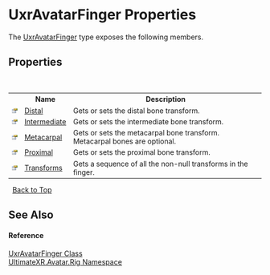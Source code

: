 # UxrAvatarFinger Properties
 

The <a href="T_UltimateXR_Avatar_Rig_UxrAvatarFinger">UxrAvatarFinger</a> type exposes the following members.


## Properties
&nbsp;<table><tr><th></th><th>Name</th><th>Description</th></tr><tr><td>![Public property](media/pubproperty.gif "Public property")</td><td><a href="P_UltimateXR_Avatar_Rig_UxrAvatarFinger_Distal">Distal</a></td><td>
Gets or sets the distal bone transform.</td></tr><tr><td>![Public property](media/pubproperty.gif "Public property")</td><td><a href="P_UltimateXR_Avatar_Rig_UxrAvatarFinger_Intermediate">Intermediate</a></td><td>
Gets or sets the intermediate bone transform.</td></tr><tr><td>![Public property](media/pubproperty.gif "Public property")</td><td><a href="P_UltimateXR_Avatar_Rig_UxrAvatarFinger_Metacarpal">Metacarpal</a></td><td>
Gets or sets the metacarpal bone transform. Metacarpal bones are optional.</td></tr><tr><td>![Public property](media/pubproperty.gif "Public property")</td><td><a href="P_UltimateXR_Avatar_Rig_UxrAvatarFinger_Proximal">Proximal</a></td><td>
Gets or sets the proximal bone transform.</td></tr><tr><td>![Public property](media/pubproperty.gif "Public property")</td><td><a href="P_UltimateXR_Avatar_Rig_UxrAvatarFinger_Transforms">Transforms</a></td><td>
Gets a sequence of all the non-null transforms in the finger.</td></tr></table>&nbsp;
<a href="#uxravatarfinger-properties">Back to Top</a>

## See Also


#### Reference
<a href="T_UltimateXR_Avatar_Rig_UxrAvatarFinger">UxrAvatarFinger Class</a><br /><a href="N_UltimateXR_Avatar_Rig">UltimateXR.Avatar.Rig Namespace</a><br />